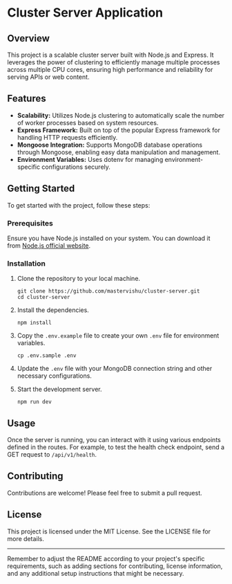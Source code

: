 
# Cluster Server Application

## Overview

This project is a scalable cluster server built with Node.js and Express. It leverages the power of clustering to efficiently manage multiple processes across multiple CPU cores, ensuring high performance and reliability for serving APIs or web content.

## Features

- **Scalability:** Utilizes Node.js clustering to automatically scale the number of worker processes based on system resources.
- **Express Framework:** Built on top of the popular Express framework for handling HTTP requests efficiently.
- **Mongoose Integration:** Supports MongoDB database operations through Mongoose, enabling easy data manipulation and management.
- **Environment Variables:** Uses dotenv for managing environment-specific configurations securely.

## Getting Started

To get started with the project, follow these steps:

### Prerequisites

Ensure you have Node.js installed on your system. You can download it from [Node.js official website](https://nodejs.org).

### Installation

1. Clone the repository to your local machine.
   ```
   git clone https://github.com/mastervishu/cluster-server.git
   cd cluster-server
   ```

2. Install the dependencies.
   ```
   npm install
   ```

3. Copy the `.env.example` file to create your own `.env` file for environment variables.
   ```
   cp .env.sample .env
   ```

4. Update the `.env` file with your MongoDB connection string and other necessary configurations.

5. Start the development server.
   ```
   npm run dev
   ```

## Usage

Once the server is running, you can interact with it using various endpoints defined in the routes. For example, to test the health check endpoint, send a GET request to `/api/v1/health`.

## Contributing

Contributions are welcome! Please feel free to submit a pull request.

## License

This project is licensed under the MIT License. See the LICENSE file for more details.

---

Remember to adjust the README according to your project's specific requirements, such as adding sections for contributing, license information, and any additional setup instructions that might be necessary.
